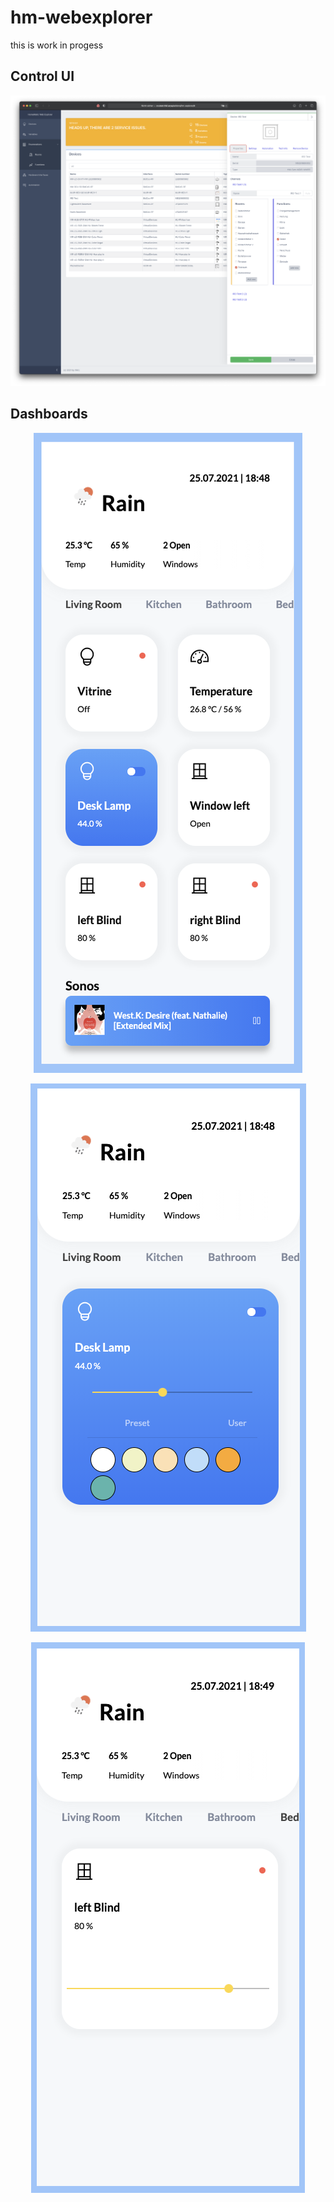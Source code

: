 # hm-webexplorer

this is work in progess

## Control UI
<p align="center">
    <img src="doc/screen.png">
</p>


## Dashboards
<p align="center">
    <img src="doc/dashboard.png">
</p>


<p align="center">
    <img src="doc/dashboard_crgb.png">
</p>


<p align="center">
    <img src="doc/dashboard_cblind.png">
</p>
